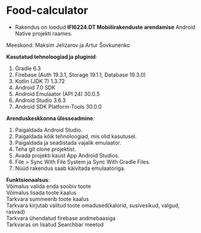 # Food-calculator
* Rakendus on loodud <b>IFI6224.DT Mobiilirakenduste arendamise</b> Android Native projekti raames.

Meeskond: Maksim Jelizarov ja Artur Šovkunenko<br>

<b>Kasutatud tehnoloogiad ja pluginid</b>:<br>
1. Gradle 6.3<br>
2. Firebase (Auth 19.3.1, Storage 19.1.1, Database 19.3.0) <br>
3. Kotlin (JDK 7) 1.3.72 <br>
4. Android 7.0 SDK <br>
5. Android Emulaator (API 24) 30.0.5 <br>
6. Android Studio 3.6.3 <br>
7. Android SDK Platform-Tools 30.0.0 <br>

<b>Arenduskeskkonna ülesseadmine</b>: <br>
1. Paigaldada Android Studio. <br>
2. Paigaldada kõik tehnoloogiad, mis olid kasutusel. <br>
3. Paigaldada ja seadistada vajalik emulaator. <br>
4. Teha git clone projektist. <br>
5. Avada projekti kaust App Android Studios. <br>
6. File > Sync With File System ja Sync With Gradle Files. <br>
7. Nüüd rakendus saab käivitada emulaatoriga. <br>

<b>Funktsionaalsus</b>: <br>
Võimalus valida enda soobiv toote<br>
Võimalus lisada toote kaalus<br>
Tarkvara summeerib toote kaalus<br>
Tarkvara kirjutab valitud toote omadused(kalorid, susivesikud, valgud, rasvad)<br>
Tarkvara ühendatud firebase andmebaasiga<br>
Tarkvaras on lisatud Searchbar meetod<br>
